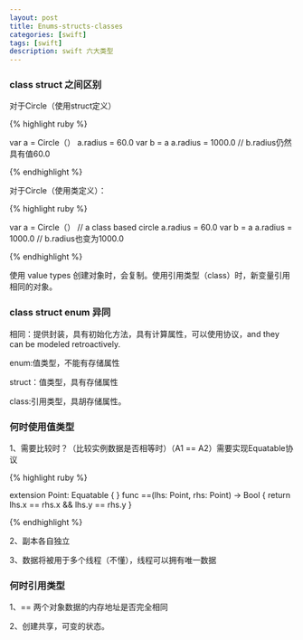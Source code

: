 ```yaml
---
layout: post
title: Enums-structs-classes
categories: [swift]
tags: [swift]
description: swift 六大类型
---
```


<h3>class struct 之间区别</h3>

对于Circle（使用struct定义）

{% highlight ruby %}

var a = Circle（）
a.radius = 60.0 
var b = a
a.radius = 1000.0   // b.radius仍然具有值60.0

{% endhighlight %}

对于Circle（使用类定义）：

{% highlight ruby %}

var a = Circle（）   // a class based circle 
a.radius = 60.0 
var b = a
a.radius = 1000.0   // b.radius也变为1000.0

{% endhighlight %}

使用 value types 创建对象时，会复制。使用引用类型（class）时，新变量引用相同的对象。

<h3>class struct enum 异同</h3>

相同：提供封装，具有初始化方法，具有计算属性，可以使用协议，and they can be modeled retroactively.

enum:值类型，不能有存储属性

struct：值类型，具有存储属性

class:引用类型，具胡存储属性。

<h3>何时使用值类型</h3>

1、需要比较时？（比较实例数据是否相等时）（A1 == A2）需要实现Equatable协议


{% highlight ruby %}

extension Point: Equatable { }
func ==(lhs: Point, rhs: Point) -> Bool {
  return lhs.x == rhs.x && lhs.y == rhs.y
}

{% endhighlight %}

2、副本各自独立

3、数据将被用于多个线程（不懂），线程可以拥有唯一数据

<h3>何时引用类型</h3>

1、== 两个对象数据的内存地址是否完全相同

2、创建共享，可变的状态。


